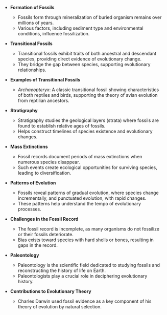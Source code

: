 - **Formation of Fossils**
    - Fossils form through mineralization of buried organism remains over millions of years.
    - Various factors, including sediment type and environmental conditions, influence fossilization.

- **Transitional Fossils**
    
    - Transitional fossils exhibit traits of both ancestral and descendant species, providing direct evidence of evolutionary change.
    - They bridge the gap between species, supporting evolutionary relationships.
- **Examples of Transitional Fossils**
    
    - _Archaeopteryx_: A classic transitional fossil showing characteristics of both reptiles and birds, supporting the theory of avian evolution from reptilian ancestors.
- **Stratigraphy**
    
    - Stratigraphy studies the geological layers (strata) where fossils are found to establish relative ages of fossils.
    - Helps construct timelines of species existence and evolutionary changes.
- **Mass Extinctions**
    
    - Fossil records document periods of mass extinctions when numerous species disappear.
    - Such events create ecological opportunities for surviving species, leading to diversification.
- **Patterns of Evolution**
    
    - Fossils reveal patterns of gradual evolution, where species change incrementally, and punctuated evolution, with rapid changes.
    - These patterns help understand the tempo of evolutionary processes.
- **Challenges in the Fossil Record**
    
    - The fossil record is incomplete, as many organisms do not fossilize or their fossils deteriorate.
    - Bias exists toward species with hard shells or bones, resulting in gaps in the record.
- **Paleontology**
    
    - Paleontology is the scientific field dedicated to studying fossils and reconstructing the history of life on Earth.
    - Paleontologists play a crucial role in deciphering evolutionary history.
- **Contributions to Evolutionary Theory**
    
    - Charles Darwin used fossil evidence as a key component of his theory of evolution by natural selection.